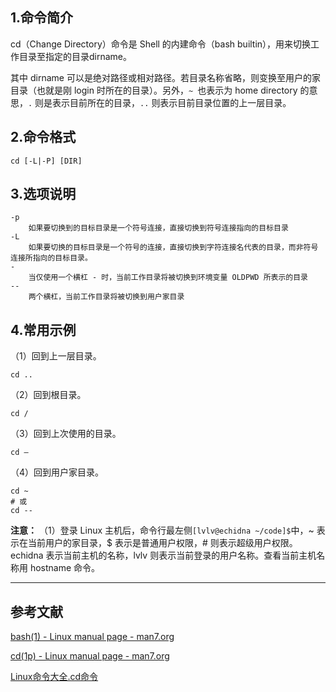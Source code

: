 ## 1.命令简介
cd（Change Directory）命令是 Shell 的内建命令（bash builtin），用来切换工作目录至指定的目录dirname。 

其中 dirname 可以是绝对路径或相对路径。若目录名称省略，则变换至用户的家目录（也就是刚 login 时所在的目录）。另外，`~ `也表示为 home directory 的意思，`.` 则是表示目前所在的目录，`..` 则表示目前目录位置的上一层目录。

## 2.命令格式
```
cd [-L|-P] [DIR]
```

## 3.选项说明
```
-p
	如果要切换到的目标目录是一个符号连接，直接切换到符号连接指向的目标目录
-L
	如果要切换的目标目录是一个符号的连接，直接切换到字符连接名代表的目录，而非符号连接所指向的目标目录。
-
	当仅使用一个横杠 - 时，当前工作目录将被切换到环境变量 OLDPWD 所表示的目录
--
	两个横杠，当前工作目录将被切换到用户家目录
```

## 4.常用示例
（1）回到上一层目录。
```
cd ..
```
（2）回到根目录。
```
cd /
```
（3）回到上次使用的目录。
```
cd –
```
（4）回到用户家目录。
```
cd ~
# 或
cd -- 
```

**注意：** 
（1）登录 Linux 主机后，命令行最左侧`[lvlv@echidna ~/code]$`中，~ 表示在当前用户的家目录，$ 表示是普通用户权限，# 则表示超级用户权限。echidna 表示当前主机的名称，lvlv 则表示当前登录的用户名称。查看当前主机名称用 hostname 命令。

---
## 参考文献
[bash(1) - Linux manual page - man7.org](https://www.man7.org/linux/man-pages/man1/bash.1.html)

[cd(1p) - Linux manual page - man7.org](https://man7.org/linux/man-pages/man1/cd.1p.html)

[Linux命令大全.cd命令](http://man.linuxde.net/cd)

<Vssue title="cd-builtin" />
